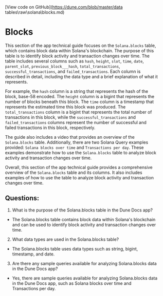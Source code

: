 [View code on GitHub](https://dune.com/blob/master/data tables\raw\solana\blocks.md)

# Blocks

This section of the app technical guide focuses on the `Solana.blocks` table, which contains block data within Solana's blockchain. The purpose of this table is to identify block activity and transaction changes over time. The table includes several columns such as `hash`, `height`, `slot`, `time`, `date`, `parent_slot`, `previous_block___hash`, `total_transactions`, `successful_transactions`, and `failed_transactions`. Each column is described in detail, including the data type and a brief explanation of what it represents.

For example, the `hash` column is a string that represents the hash of the block, base-58 encoded. The `height` column is a bigint that represents the number of blocks beneath this block. The `time` column is a timestamp that represents the estimated time this block was produced. The `total_transactions` column is a bigint that represents the total number of transactions in this block, while the `successful_transactions` and `failed_transactions` columns represent the number of successful and failed transactions in this block, respectively.

The guide also includes a video that provides an overview of the `Solana.blocks` table. Additionally, there are two Solana Query examples provided: `Solana blocks over time` and `Transactions per day`. These examples demonstrate how to use the `Solana.blocks` table to analyze block activity and transaction changes over time.

Overall, this section of the app technical guide provides a comprehensive overview of the `Solana.blocks` table and its columns. It also includes examples of how to use the table to analyze block activity and transaction changes over time.
## Questions: 
 1. What is the purpose of the Solana.blocks table in the Dune Docs app?
- The Solana.blocks table contains block data within Solana's blockchain and can be used to identify block activity and transaction changes over time.

2. What data types are used in the Solana.blocks table?
- The Solana.blocks table uses data types such as string, bigint, timestamp, and date.

3. Are there any sample queries available for analyzing Solana.blocks data in the Dune Docs app?
- Yes, there are sample queries available for analyzing Solana.blocks data in the Dune Docs app, such as Solana blocks over time and Transactions per day.